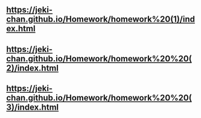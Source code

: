 ## https://jeki-chan.github.io/Homework/homework%20(1)/index.html
## https://jeki-chan.github.io/Homework/homework%20%20(2)/index.html
## https://jeki-chan.github.io/Homework/homework%20%20(3)/index.html
